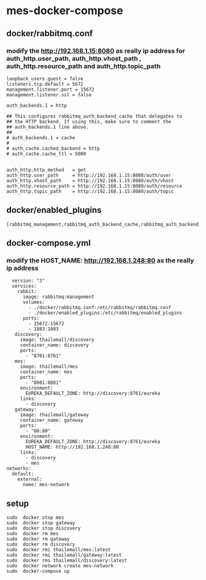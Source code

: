 # mes-docker-compose
##  docker/rabbitmq.conf
###  modify the http://192.168.1.15:8080 as really ip address for   auth_http.user_path, auth_http.vhost_path , auth_http.resource_path and  auth_http.topic_path

    loopback_users.guest = false
    listeners.tcp.default = 5672
    management.listener.port = 15672
    management.listener.ssl = false

    auth_backends.1 = http

    ## This configures rabbitmq_auth_backend_cache that delegates to
    ## the HTTP backend. If using this, make sure to comment the
    ## auth_backends.1 line above.
    ##
    # auth_backends.1 = cache
    #
    # auth_cache.cached_backend = http
    # auth_cache.cache_ttl = 5000


    auth_http.http_method   = get
    auth_http.user_path     = http://192.168.1.15:8080/auth/user
    auth_http.vhost_path    = http://192.168.1.15:8080/auth/vhost
    auth_http.resource_path = http://192.168.1.15:8080/auth/resource
    auth_http.topic_path    = http://192.168.1.15:8080/auth/topic
##  docker/enabled_plugins   
    [rabbitmq_management,rabbitmq_auth_backend_cache,rabbitmq_auth_backend_http,rabbitmq_mqtt].
##  docker-compose.yml
### modify the  HOST_NAME: http://192.168.1.248:80 as the really ip address
      version: "3"
      services:
        rabbit:
          image: rabbitmq:management
          volumes: 
            - ./docker/rabbitmq.conf:/etc/rabbitmq/rabbitmq.conf
            - ./docker/enabled_plugins:/etc/rabbitmq/enabled_plugins
          ports:
            - 15672:15672
            - 1883:1883
       discovery:
         image: thailemall/discovery
         container_name: discovery
         ports:
           - "8761:8761"
       mes:
         image: thailemall/mes
         container_name: mes
         ports:
           - "8081:8081"
         environment:
           EUREKA_DEFAULT_ZONE: http://discovery:8761/eureka
         links:
           - discovery
       gateway:
         image: thailemall/gateway
         container_name: gateway
         ports:
           - "80:80"
         environment:
           EUREKA_DEFAULT_ZONE: http://discovery:8761/eureka
           HOST_NAME: http://192.168.1.248:80
         links:
           - discovery
           - mes
    networks:
      default:
        external:
          name: mes-network
## setup
  
    sudo  docker stop mes
    sudo  docker stop gateway
    sudo  docker stop discovery
    sudo  docker rm mes
    sudo  docker rm gateway
    sudo  docker rm discovery
    sudo  docker rmi thailemall/mes:latest
    sudo  docker rmi thailemall/gateway:latest
    sudo  docker rmi thailemall/discovery:latest
    sudo  docker network create mes-network
    sudo  docker-compose up
